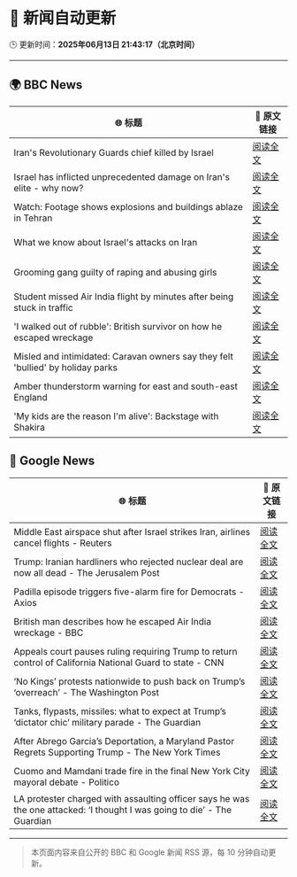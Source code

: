 # 🧠 新闻自动更新

🕒 更新时间：**2025年06月13日 21:43:17（北京时间）**

---

## 🌍 BBC News

| 🌐 标题 | 🔗 原文链接 |
|--------|-------------|
| Iran's Revolutionary Guards chief killed by Israel | [阅读全文](https://www.bbc.com/news/articles/clyg0yywr4no) |
| Israel has inflicted unprecedented damage on Iran's elite - why now? | [阅读全文](https://www.bbc.com/news/articles/c4g3nz1p9wdo) |
| Watch: Footage shows explosions and buildings ablaze in Tehran | [阅读全文](https://www.bbc.com/news/videos/c20qw0xjp10o) |
| What we know about Israel's attacks on Iran | [阅读全文](https://www.bbc.com/news/articles/cdj9vj8glg2o) |
| Grooming gang guilty of raping and abusing girls | [阅读全文](https://www.bbc.com/news/articles/cdd2rld9mj2o) |
| Student missed Air India flight by minutes after being stuck in traffic | [阅读全文](https://www.bbc.com/news/articles/cvgv26zz5wzo) |
| 'I walked out of rubble': British survivor on how he escaped wreckage | [阅读全文](https://www.bbc.com/news/articles/cd901xn4001o) |
| Misled and intimidated: Caravan owners say they felt 'bullied' by holiday parks | [阅读全文](https://www.bbc.com/news/articles/c2016lxnepno) |
| Amber thunderstorm warning for east and south-east England | [阅读全文](https://www.bbc.com/news/articles/c93lrqk60geo) |
| 'My kids are the reason I'm alive': Backstage with Shakira | [阅读全文](https://www.bbc.com/news/articles/cn056ky4d00o) |

## 📰 Google News

| 🌐 标题 | 🔗 原文链接 |
|--------|-------------|
| Middle East airspace shut after Israel strikes Iran, airlines cancel flights - Reuters | [阅读全文](https://news.google.com/rss/articles/CBMitAFBVV95cUxPUGdYZWNMa1BhMXlPeUg3aXF2TU1SX1JMbko4bU9Ud3M2T3VVWGZCLXhYSzVjemlnMFBTS0lscFVsbFAzUmktRzNRYl9hMDhVZFVuMXhZN3N5Q2cyaS1aWUFjbjJCZ2ZJR2VLckN1M0ZjVHNpOXNZNUhwa01jekZaX1hPUjR1V0RHd2IxMklLYW5pM1hBWHpPZURkUUFnMXlMR0FWRnA2Qm9DaFZyVDh3TFJ2UkU?oc=5) |
| Trump: Iranian hardliners who rejected nuclear deal are now all dead - The Jerusalem Post | [阅读全文](https://news.google.com/rss/articles/CBMiXEFVX3lxTFBfcUFtLVhlb3dDcXJfaGJVekk3NnllMTFvYmNqOVo1VG1EZm44S1NkTTU1S2pyTkNaMkV0TFNNZXBFWTY3TFJqSElyX1ZUS1VvZFhxekFVNVRQSzNq?oc=5) |
| Padilla episode triggers five-alarm fire for Democrats - Axios | [阅读全文](https://news.google.com/rss/articles/CBMibkFVX3lxTE1WeXZPTzZHMjk4Z1NYS2VoWlN5YzhmaEpDbTJUN1pPWHJrYTdDUnExZkZrWEFWdER4MjIxTVZZYVBYMXYwMGlLdzRiUGJ0cFdCMjNDTVlPVThzZE1OMm14YXlkTUxCQ2RuWTNQTUp3?oc=5) |
| British man describes how he escaped Air India wreckage - BBC | [阅读全文](https://news.google.com/rss/articles/CBMiWkFVX3lxTFBoRkJDZmQ4NGFuZDRGSnpCTl82dXJEdXJqWGdrS3VILTBfMDlha2M1Mm02bGdzY1BMOVFNV1ZxUV9HcjdwUHBnR1VLdldmYXJOd2VaYWJ5RDVyd9IBX0FVX3lxTE5TeHhzdVdfRmoyVDZ4Qmk5NjJuekRxdXdJSmxRczRpdldlc0VPbEk2ZVJoQTIxc00tb3VCNEhDb0laU0ZDZ1lTTy1fcHpiRko1N2c3NHVpM1NvaXVaMnNB?oc=5) |
| Appeals court pauses ruling requiring Trump to return control of California National Guard to state - CNN | [阅读全文](https://news.google.com/rss/articles/CBMihAFBVV95cUxNbkNNSWgyTmttZFRFc2p2SlZvSUU4SWxYdHZIcnZnYWxPWU0xVzlQNG1QYWRZLURockE0S05udVNFUDFzbzF6dURKNmVaX1l3NG5xcl9LdDgxenJ3eU5DUzhtU0s3Y3Q5RWsxbTU5ZUFyN093YTM3MDF5YTJpNFZ6ZUc2T2HSAYoBQVVfeXFMTXBUMzU3eFZHQjFJbEFKZ2F2eDMzaEJwbVVQaWh1b1AycEtuWW5fVmhsWmNkSGFFOFNJdVI0bWNMdkVMN3BNOWxKRXV2dV8wTVc0UWlkUUowMTE1VURueWpQZDF6c2dIX2pvMy1NV3d1T01oeHRMRFh5cEdKSUNwSTF0ZjFnT1c3c19B?oc=5) |
| ‘No Kings’ protests nationwide to push back on Trump’s ‘overreach’ - The Washington Post | [阅读全文](https://news.google.com/rss/articles/CBMikwFBVV95cUxNYjNucG9GVEg1UjNkbHJYaURSaE4xUjFJd2pVX2J2Uk9xdHNSU3NQb09GTHdHSDh4di1NZXpxalgxcGc0ZVRaeXFLYmkzbEFwLVdqM0c1aHI3SUZMcTgyYVBvLUZTcjdnTUQxVTdjd0E5a1BXQnVMMWZrTGt4bzhwODhDVGZFV2NOeEtoOGRRY18xOVk?oc=5) |
| Tanks, flypasts, missiles: what to expect at Trump’s ‘dictator chic’ military parade - The Guardian | [阅读全文](https://news.google.com/rss/articles/CBMihwFBVV95cUxOS0JxdUEyaGMwWWN3M1lhMEZERkgwbFFLbEFEWUVVRmcwV3Jxa29XcE1rSDhDbXNDS1pwQ0RZQ1FxXzNPWlNXSGZ0NlZxTVowNDZ4YUd3YmVscW1zZHRTTHpTWkgtRC1qaU93cVpOenlNdHdvOUlrZXAzbHI4YTNoVkNEVjFSYlE?oc=5) |
| After Abrego Garcia’s Deportation, a Maryland Pastor Regrets Supporting Trump - The New York Times | [阅读全文](https://news.google.com/rss/articles/CBMifEFVX3lxTE0yaHhaekY1eGc0TmJXQi16V1VGaEVYQVJyMEFYTmcxcFQ3V2ZJUkxvNmJ5MTNXTXctWWZoNzZmRVUzbHI5WUttM2JfUm5NLUttZUZaWU5nT2NiVE11RzJrbmJPRnJxcFY4OWt4SXlFVlVKV0sybDlkT3FzQzY?oc=5) |
| Cuomo and Mamdani trade fire in the final New York City mayoral debate - Politico | [阅读全文](https://news.google.com/rss/articles/CBMitgFBVV95cUxNYzdkaU9jNkx0azlSb2xzZWJjalpBSUYtWWZuS055YW0zNkppNzVZcGRySVNYckZMOVBQbmFkSnV6bXpfOHZHdjJJaXZveXJuWllWQlVob25YOXlxb185T3ByUDd1UThTaTVKQmVBWlhjR1FjcDhCcEUtWUx2bm9lWnM1SmtpOGROZUVBdjVCQjYyTmM1Um1RSHZKZWUtc1R5SXJHd0VXZUd4VDh0OG85UHZGWlcwUQ?oc=5) |
| LA protester charged with assaulting officer says he was the one attacked: ‘I thought I was going to die’ - The Guardian | [阅读全文](https://news.google.com/rss/articles/CBMiiAFBVV95cUxQd2g4RmpBUFZwRFluaUxWOXc2N3Fpa3htMFR0TU5vRmdaTlBHb1Y0d1AtbXkyS0U5cWFGQWZSc3A2MThhYVRQQWJXUGNVQU1jOXRuUWk2Vk9vNWJGS01jcktCS3o0OFh6aGtsczdVbmh2UGFxSTcwZWNNSWhicm9EdDA1Y1NodlVD?oc=5) |

---
> 本页面内容来自公开的 BBC 和 Google 新闻 RSS 源，每 10 分钟自动更新。